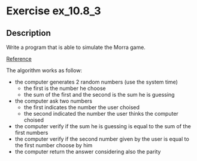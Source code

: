 # Exercise ex_10.8_3

## Description
Write a program that is able to simulate the Morra game.

[Reference](https://en.wikipedia.org/wiki/Morra)

The algorithm works as follow:

  - the computer generates 2 random numbers (use the system time)
    - the first is the number he choose
    - the sum of the first and the second is the sum he is guessing
  - the computer ask two numbers
    - the first indicates the number the user choised
    - the second indicated the number the user thinks the computer choised
  - the computer verify if the sum he is guessing is equal to the sum of the first numbers
  - the computer verify if the second number given by the user is equal to the first number choose by him
  - the computer return the answer considering also the parity

